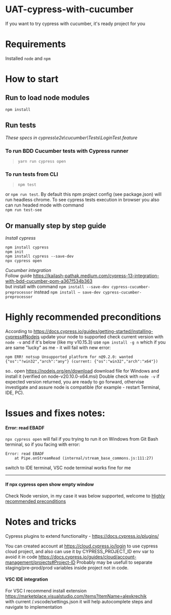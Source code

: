 # UAT-cypress-with-cucumber
If you want to try cypress with cucumber, it's ready project for you


# Requirements
Installed `node` and `npm`


# How to start
## Run to load node modules
`npm install`

## Run tests
*These specs in cypress\e2e\cucumber\Tests\LoginTest.feature*

### To run BDD Cucumber tests with Cypress runner
>`yarn run cypress open`  

### To run tests from CLI
> `npm test`  

or `npm run test`. 
By default this npm project config (see package.json) will run headless chrome. To see cypress tests execution in browser you also can run headed mode with command  
`npm run test-see`




## Or manually step by step guide
*Install cypress*
```
npm install cypress
npm init
npm install cypress --save-dev
npx cypress open
```
*Cucumber integration*  
Follow guide https://kailash-pathak.medium.com/cypress-13-integration-with-bdd-cucumber-pom-a367f534b363  
but install with command 
`npm install --save-dev cypress-cucumber-preprocessor`
instead
`npm install — save-dev cypress-cucumber-preprocessor`


# Highly recommended preconditions
According to https://docs.cypress.io/guides/getting-started/installing-cypress#Nodejs update your node to supported
check current version with `node -v` and if it's below (like my v10.15.3) use `npm install -g n`
which if you are same "lucky" as me - it will fail with new error:
```
npm ERR! notsup Unsupported platform for n@9.2.0: wanted {"os":"!win32","arch":"any"} (current: {"os":"win32","arch":"x64"})
```
so.. open https://nodejs.org/en/download download file for Windows and install it (verified on node-v20.10.0-x64.msi)
Double check with `node -v` if expected version returned, you are ready to go forward, othervise investigate and assure node is compatible (for example - restart Terminal, IDE, PC).


# Issues and fixes notes:
#### Error: read EBADF
`npx cypress open` will fail if you trying to run it on Windows from Git Bash terminal, so if you facing with error:
```
Error: read EBADF
    at Pipe.onStreamRead (internal/stream_base_commons.js:111:27)
```
switch to IDE terminal, VSC node terminal works fine for me 

---

#### If npx cypress open show empty window
Check Node version, in my case it was below supported, welcome to [Highly recommended preconditions](#highly-recommended-preconditions)



# Notes and tricks
Cypress plugins to extend functionality - https://docs.cypress.io/plugins/

You can created account at https://cloud.cypress.io/login to use cypress cloud project, and also can use it by CYPRESS_PROJECT_ID env var to avoid it in code https://docs.cypress.io/guides/cloud/account-management/projects#Project-ID Probably may be usefull to separate staging/pre-prod/prod variables inside project not in code. 

#### VSC IDE integration
For VSC I recommend install extension https://marketplace.visualstudio.com/items?itemName=alexkrechik  
with current /.vscode/settings.json it will help autocomplete steps and navigate to implementation

